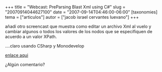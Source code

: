+++
title = "Webcast: PreParsing Blast Xml using C#"
slug = "20070914044627100"
date = "2007-09-14T04:46:00-06:00"
[taxonomies]
tema = ["articulos"]
autor = ["jacob israel cervantes luevano"]
+++

añadí otro screencast que muestra como editar un archivo Xml al vuelo y
cambiar algunos o todos los valores de los nodos que se especifiquen de
acuerdo a un valor XPath.

....claro usando CSharp y Monodevelop

[enlace aqui](http://wiki.glib.org.mx/index.php/WebCastsList)

¿Algún comentario?
